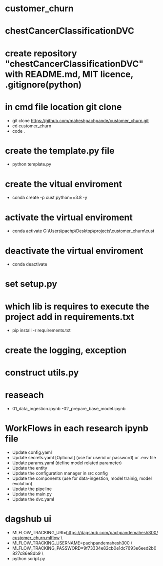 # customer_churn
# chestCancerClassificationDVC

# create repository "chestCancerClassificationDVC" with README.md, MIT licence, .gitignore(python)

# in cmd file location git clone
- git clone https://github.com/maheshpachpande/customer_churn.git
- cd customer_churn
- code . 

# create the template.py file
- python template.py

# create the vitual enviroment
- conda create -p cust python==3.8 -y

# activate the virtual enviroment
- conda activate C:\Users\pachp\Desktop\projects\customer_churn\cust

# deactivate the virtual enviroment
- conda deactivate

# set setup.py

# which lib is requires to execute the project add in requirements.txt
- pip install -r requirements.txt

# create the logging, exception

# construct utils.py

# reaseach
- 01_data_ingestion.ipynb
-02_prepare_base_model.ipynb

# WorkFlows in each research ipynb file
- Update config.yaml
- Update secrets.yaml [Optional] (use for userid or password) or .env file
- Update params.yaml  (define model related parameter)
- Update the entity    
- Update the configuration manager in src config
- Update the components (use for data-ingestion, model trainig, model evolution)
- Update the pipeline
- Update the main.py
- Update the dvc.yaml

# dagshub ui
- MLFLOW_TRACKING_URI=https://dagshub.com/pachpandemahesh300/customer_churn.mlflow \
- MLFLOW_TRACKING_USERNAME=pachpandemahesh300 \
- MLFLOW_TRACKING_PASSWORD=9f73334e82cb0e1dc7693e6eed2b0827c86e8db9 \
- python script.py